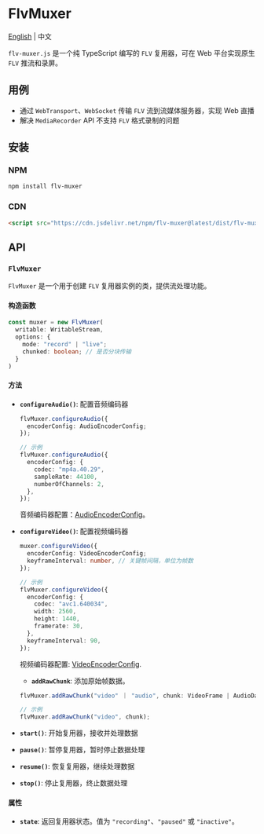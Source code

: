 # FlvMuxer

[English](./README.md) | 中文

`flv-muxer.js` 是一个纯 TypeScript 编写的 `FLV` 复用器，可在 Web 平台实现原生 `FLV` 推流和录屏。

## 用例

- 通过 `WebTransport`、`WebSocket` 传输 `FLV` 流到流媒体服务器，实现 Web 直播
- 解决 `MediaRecorder` API 不支持 `FLV` 格式录制的问题

## 安装

### NPM

```sh
npm install flv-muxer
```

### CDN

```html
<script src="https://cdn.jsdelivr.net/npm/flv-muxer@latest/dist/flv-muxer.iife.js"></script>
```

## API

### `FlvMuxer`

`FlvMuxer` 是一个用于创建 `FLV` 复用器实例的类，提供流处理功能。

#### 构造函数

```ts
const muxer = new FlvMuxer(
  writable: WritableStream,
  options: {
    mode: "record" | "live";
    chunked: boolean; // 是否分块传输
  }
)
```

#### 方法

- **`configureAudio()`**: 配置音频编码器

  ```ts
  flvMuxer.configureAudio({
    encoderConfig: AudioEncoderConfig;  
  });

  // 示例
  flvMuxer.configureAudio({
    encoderConfig: {
      codec: "mp4a.40.29",
      sampleRate: 44100,
      numberOfChannels: 2,
    },
  });
  ```

  音频编码器配置：[AudioEncoderConfig](https://developer.mozilla.org/en-US/docs/Web/API/AudioEncoder/configure#config)。

- **`configureVideo()`**: 配置视频编码器

  ```ts
  muxer.configureVideo({
    encoderConfig: VideoEncoderConfig;  
    keyframeInterval: number, // 关键帧间隔，单位为帧数
  });

  // 示例
  flvMuxer.configureVideo({
    encoderConfig: {
      codec: "avc1.640034",
      width: 2560,
      height: 1440,
      framerate: 30,
    },
    keyframeInterval: 90,
  });
  ```

  视频编码器配置: [VideoEncoderConfig](https://developer.mozilla.org/en-US/docs/Web/API/VideoEncoder/configure#config).  

  - **`addRawChunk`**: 添加原始帧数据。

  ```ts
  flvMuxer.addRawChunk("video" ｜ "audio", chunk: VideoFrame | AudioData);

  // 示例
  flvMuxer.addRawChunk("video", chunk);
  ```

- **`start()`**: 开始复用器，接收并处理数据
- **`pause()`**: 暂停复用器，暂时停止数据处理
- **`resume()`**: 恢复复用器，继续处理数据
- **`stop()`**: 停止复用器，终止数据处理

#### 属性

- **`state`**: 返回复用器状态。值为 `"recording"`、`"paused"` 或 `"inactive"`。

